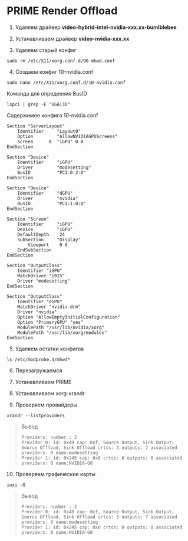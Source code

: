 # PRIME Render Offload

1. Удаляем драйвер **videо-hybrid-intel-nvidia-xxx.xx-bumlblebee**

2. Устанавливаем драйвер **video-nvidia-xxx.xx**

3. Удаляем старый конфиг 

```
sudo rm /etc/X11/xorg.conf.d/90-mhwd.conf

```
4. Создаем конфиг 10-nvidia.conf

```
sudo nano /etc/X11/xorg.conf.d/10-nvidia.conf

```

Команда для опредеения BusID

```
lspci | grep -E "VGA|3D"

```

Содержимое конфига 10-nvidia.conf

```
Section "ServerLayout"
	Identifier     "Layout0"
    Option         "AllowNVIDIAGPUScreens"
    Screen      0  "iGPU" 0 0
EndSection

Section "Device"
    Identifier     "iGPU"
    Driver         "modesetting"
    BusID          "PCI:0:2:0"
EndSection

Section "Device"
    Identifier     "dGPU"
    Driver         "nvidia"
    BusID          "PCI:1:0:0"
EndSection

Section "Screen"
    Identifier     "iGPU"
    Device         "iGPU"
    DefaultDepth    24
    SubSection     "Display"
		Viewport    0 0
    EndSubSection
EndSection

Section "OutputClass"
    Identifier "iGPU"
    MatchDriver "i915"
    Driver "modesetting"
EndSection

Section "OutputClass"
    Identifier "dGPU"
    MatchDriver "nvidia-drm"
    Driver "nvidia"
    Option "AllowEmptyInitialConfiguration"
    Option "PrimaryGPU" "yes"
    ModulePath "/usr/lib/nvidia/xorg"
    ModulePath "/usr/lib/xorg/modules"
EndSection

```

5. Удаляем остатки конфигов

```
ls /etc/modprobe.d/mhwd*

```

6. Перезагружаемся

7. Устанавливаем PRIME

8. Устанавливаем xorg-xrandr

9. Проверяем провайдеры

```
xrandr --listproviders

```

> Вывод
> ```
> Providers: number : 2
> Provider 0: id: 0x49 cap: 0xf, Source Output, Sink Output, Source Offload, Sink Offload crtcs: 3 outputs: 7 associated providers: 0 name:modesetting
> Provider 1: id: 0x245 cap: 0x0 crtcs: 0 outputs: 0 associated providers: 0 name:NVIDIA-G0
>
> ```

10. Проверяем графические карты

```
inxi -G

```

> Вывод
> ```
> Providers: number : 2
> Provider 0: id: 0x49 cap: 0xf, Source Output, Sink Output, Source Offload, Sink Offload crtcs: 3 outputs: 7 associated providers: 0 name:modesetting
> Provider 1: id: 0x245 cap: 0x0 crtcs: 0 outputs: 0 associated providers: 0 name:NVIDIA-G0
> 
> ```
